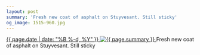 ```yaml
---
layout: post
summary: 'Fresh new coat of asphalt on Stuyvesant. Still sticky'
og_image: 1515-960.jpg
---
```


<p>
 <time>
  <a href="/1515">
   {{ page.date | date: "%B %-d, %Y" }}
  </a>
 </time>
 <a href="/1515">
  <img alt="{{ page.summary }}" data-taken="11/3/2021" sizes="(min-width: 700px) 50vw, calc(100vw - 2rem)" src="{{ site.assets_url }}/1515-480.jpg" srcset="{{ site.assets_url }}/1515-240.jpg 240w, {{ site.assets_url }}/1515-480.jpg 480w, {{ site.assets_url }}/1515-720.jpg 720w, {{ site.assets_url }}/1515-960.jpg 960w"/>
 </a>
 <span>
  Fresh new coat of asphalt on Stuyvesant. Still sticky
 </span>
</p>
